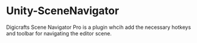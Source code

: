 # Unity-SceneNavigator
Digicrafts Scene Navigator Pro is a plugin whcih add the necessary hotkeys and toolbar for navigating the editor scene.
